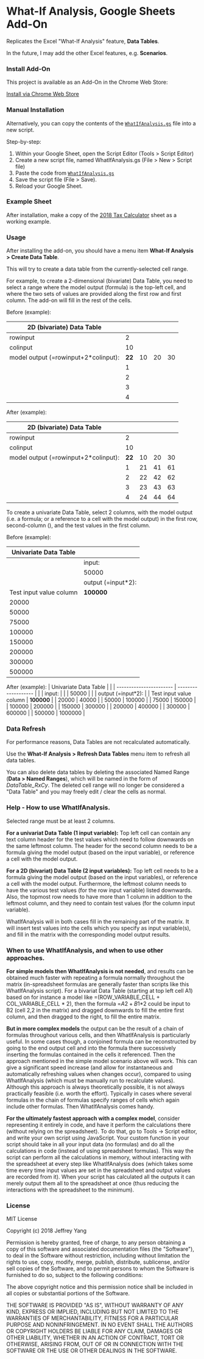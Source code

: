 What-If Analysis, Google Sheets Add-On
===========

Replicates the Excel "What-If Analysis" feature, **Data Tables**.

In the future, I may add the other Excel features, e.g. **Scenarios**.

### Install Add-On

This project is available as an Add-On in the Chrome Web Store:

[Install via Chrome Web Store](https://chrome.google.com/webstore/detail/what-if-analysis/plbdmkgogobniebdohfickjndnechhel)

### Manual Installation

Alternatively, you can copy the contents of the [`WhatIfAnalysis.gs`](WhatIfAnalysis.gs) file into a new script.

Step-by-step:

1. Within your Google Sheet, open the Script Editor (Tools > Script Editor)
2. Create a new script file, named WhatIfAnalysis.gs (File > New > Script file)
3. Paste the code from [`WhatIfAnalysis.gs`](WhatIfAnalysis.gs)
4. Save the script file (File > Save).
5. Reload your Google Sheet. 

### Example Sheet

After installation, make a copy of the [2018 Tax Calculator](https://docs.google.com/spreadsheets/d/1kQ8y3DsnCilScNda1AIcV_-M7TIAWSkdlF__ceZ-W7U/edit?usp=sharing) sheet as a working example.

### Usage

After installing the add-on, you should have a menu item **What-If Analysis > Create Data Table**.

This will try to create a data table from the currently-selected cell range.

For example, to create a 2-dimensional (bivariate) Data Table, you need to select a range
where the model output (formula) is the top-left cell, and where the two sets of values
are provided along the first row and first column.  The add-on will fill in the rest of the cells.

Before (example):

| **2D (bivariate) Data Table** |    |    |    |    |
| --------------- | -- | -- | -- | -- |
| rowinput       | 2  |    |    |    |
| colinput       | 10 |    |    |    |
| model output  (=rowinput+2*colinput):          | **22** | 10 | 20 | 30 |
|                 | 1  |  |  |  |
|                 | 2  |  |  |  |
|                 | 3  |  |  |  |
|                 | 4  |  |  |  |

After (example):

| **2D (bivariate) Data Table** |    |    |    |    |
| --------------- | -- | -- | -- | -- |
| rowinput       | 2  |    |    |    |
| colinput       | 10 |    |    |    |
| model output  (=rowinput+2*colinput):          | **22** | 10 | 20 | 30 |
|                 | 1  | 21 | 41 | 61 |
|                 | 2  | 22 | 42 | 62 |
|                 | 3  | 23 | 43 | 63 |
|                 | 4  | 24 | 44 | 64 |



To create a univariate Data Table, select 2 columns, with the model output (i.e. a formula; or a reference to a cell with the model output) in the first row, second-column (), and the test values in the first column.

Before (example):

| Univariate Data Table   |                     |
| ----------------------- | ------------------- |
|                         | input:              |
|                         | 50000               |
|                         | output (=input\*2): |
| Test input value column | **100000**              |
| 20000                   |                     |
| 50000                   |                     |
| 75000                   |                     |
| 100000                  |                     |
| 150000                  |                     |
| 200000                  |                     |
| 300000                  |                     |
| 500000                  |


After (example):
| Univariate Data Table   |                     |
| ----------------------- | ------------------- |
|                         | input:              |
|                         | 50000               |
|                         | output (=input\*2): |
| Test input value column | **100000**              |
| 20000                   | 40000               |
| 50000                   | 100000              |
| 75000                   | 150000              |
| 100000                  | 200000              |
| 150000                  | 300000              |
| 200000                  | 400000              |
| 300000                  | 600000              |
| 500000                  | 1000000             |

### Data Refresh

For performance reasons, Data Tables are not recalculated automatically.

Use the **What-If Analysis > Refresh Data Tables** menu item to refresh all data tables.

You can also delete data tables by deleting the associated Named Range (**Data > Named Ranges**), 
which will be named in the form of *DataTable_RxCy*.  The deleted cell range will no longer be 
considered a "Data Table" and you may freely edit / clear the cells as normal.

### Help - How to use WhatIfAnalysis.

Selected range must be at least 2 columns.
                               
**For a univariat Data Table (1 input variable):**
Top left cell can contain any text column header for the test values which need to follow downwards on the same leftmost column. The header for the second column needs to be a formula giving the model output (based on the input variable), or reference a cell with the model output.
      
**For a 2D (bivariat) Data Table (2 input variables):**
Top left cell needs to be a formula giving the model output (based on the input variables), or reference a cell with the model output. Furthermore, the leftmost column needs to have the various test values (for the row input variable) listed downwards. Also, the topmost row needs to have more than 1 column in addition to the leftmost column, and they need to contain test values (for the column input variable).
    
WhatIfAnalysis will in both cases fill in the remaining part of the matrix. It will insert test values into the cells which you specify as input variable(s), and fill in the matrix with the corresponding model output results.
    
### When to use WhatIfAnalysis, and when to use other approaches.
    
**For simple models then WhatIfAnalysis is not needed**, and results can be obtained much faster with repeating a formula normally throughout the matrix (in-spreadsheet formulas are generally faster than scripts like this WhatIfAnalysis script). For a bivariat Data Table (starting at top left cell A1) based on for instance a model like =(ROW_VARIABLE_CELL + COL_VARIABLE_CELL * 2), then the formula =$A2+B$1*2 could be input to B2 (cell 2,2 in the matrix) and dragged downwards to fill the entire first column, and then dragged to the right, to fill the entire matrix.
    
**But in more complex models** the output can be the result of a chain of formulas throughout various cells, and then WhatIfAnalysis is particularly useful. In some cases though, a conjoined formula can be reconstructed by going to the end output cell and into the formula there successively inserting the formulas contained in the cells it referenced. Then the approach mentioned in the simple model scenario above will work. This can give a significant speed increase (and allow for instantaneous and automatically refreshing values when changes occur), compared to using WhatIfAnalysis (which must be manually run to recalculate values). Although this approach is always theoretically possible, it is not always practically feasible (i.e. worth the effort). Typically in cases where several formulas in the chain of formulas specify ranges of cells which again include other formulas. Then WhatIfAnalysis comes handy.
    
**For the ultimately fastest approach with a complex model**, consider representing it entirely in code, and have it perform the calculations there (without relying on the spreadsheet). To do that, go to Tools -> Script editor, and write your own script using JavaScript. Your custom function in your script should take in all your input data (no formulas) and do all the calculations in code (instead of using spreadsheet formulas). This way the script can perform all the calculations in memory, without interacting with the spreadsheet at every step like WhatIfAnalysis does (which takes some time every time input values are set in the spreadsheet and output values are recorded from it). When your script has calculated all the outputs it can merely output them all to the spreadsheet at once (thus reducing the interactions with the spreadsheet to the minimum).
  


### License

MIT License

Copyright (c) 2018 Jeffrey Yang

Permission is hereby granted, free of charge, to any person obtaining a copy
of this software and associated documentation files (the "Software"), to deal
in the Software without restriction, including without limitation the rights
to use, copy, modify, merge, publish, distribute, sublicense, and/or sell
copies of the Software, and to permit persons to whom the Software is
furnished to do so, subject to the following conditions:

The above copyright notice and this permission notice shall be included in all
copies or substantial portions of the Software.

THE SOFTWARE IS PROVIDED "AS IS", WITHOUT WARRANTY OF ANY KIND, EXPRESS OR
IMPLIED, INCLUDING BUT NOT LIMITED TO THE WARRANTIES OF MERCHANTABILITY,
FITNESS FOR A PARTICULAR PURPOSE AND NONINFRINGEMENT. IN NO EVENT SHALL THE
AUTHORS OR COPYRIGHT HOLDERS BE LIABLE FOR ANY CLAIM, DAMAGES OR OTHER
LIABILITY, WHETHER IN AN ACTION OF CONTRACT, TORT OR OTHERWISE, ARISING FROM,
OUT OF OR IN CONNECTION WITH THE SOFTWARE OR THE USE OR OTHER DEALINGS IN THE
SOFTWARE.
